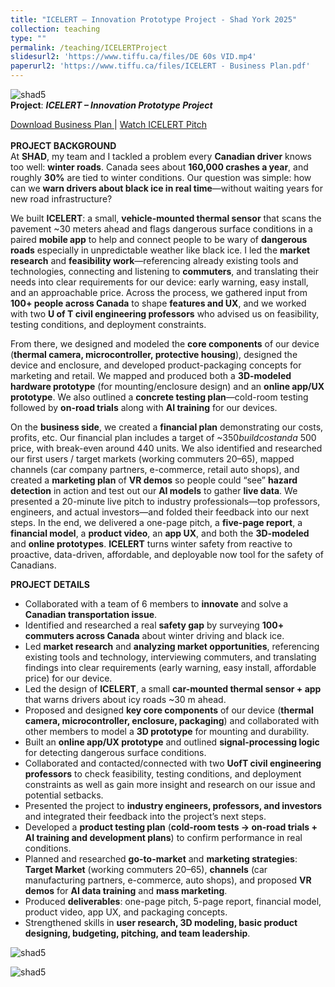 ```yaml
---
title: "ICELERT – Innovation Prototype Project - Shad York 2025"
collection: teaching
type: ""
permalink: /teaching/ICELERTProject
slidesurl2: 'https://www.tiffu.ca/files/DE 60s VID.mp4'
paperurl2: 'https://www.tiffu.ca/files/ICELERT - Business Plan.pdf'
---
```

![shad5](https://www.tiffu.ca/images/shadproject1.png)
<br>**Project**: <i>**ICELERT – Innovation Prototype Project**</i>

<a href="https://www.tiffu.ca/files/ICELERT - Business Plan.pdf" target="_blank" rel="noopener noreferrer">Download Business Plan
</a> | <a href="https://www.tiffu.ca/files/DE 60s VID.mp4" target="_blank" rel="noopener noreferrer">Watch ICELERT Pitch</a>&nbsp;
<br><br>**PROJECT BACKGROUND**
<br>At **SHAD**, my team and I tackled a problem every **Canadian driver** knows too well: **winter roads**. Canada sees about **160,000 crashes a year**, and roughly **30%** are tied to winter conditions. Our question was simple: how can we **warn drivers about black ice in real time**—without waiting years for new road infrastructure?

We built **ICELERT**: a small, **vehicle-mounted thermal sensor** that scans the pavement ~30 meters ahead and flags dangerous surface conditions in a paired **mobile app** to help and connect people to be wary of **dangerous roads** especially in unpredictable weather like black ice. I led the **market research** and **feasibility work**—referencing already existing tools and technologies, connecting and listening to **commuters**, and translating their needs into clear requirements for our device: early warning, easy install, and an approachable price. Across the process, we gathered input from **100+ people across Canada** to shape **features and UX**, and we worked with two **U of T civil engineering professors** who advised us on feasibility, testing conditions, and deployment constraints.

From there, we designed and modeled the **core components** of our device (**thermal camera, microcontroller, protective housing**), designed the device and enclosure, and developed product-packaging concepts for marketing and retail. We mapped and produced both a **3D-modeled hardware prototype** (for mounting/enclosure design) and an **online app/UX prototype**. We also outlined a **concrete testing plan**—cold-room testing followed by **on-road trials** along with **AI training** for our devices.

On the **business side**, we created a **financial plan** demonstrating our costs, profits, etc. Our financial plan includes a target of ~$350 build cost and a ~$500 price, with break-even around 440 units. We also identified and researched our first users / target markets (working commuters 20–65), mapped channels (car company partners, e-commerce, retail auto shops), and created a **marketing plan** of **VR demos** so people could “see” **hazard detection** in action and test out our **AI models** to gather **live data**. We presented a 20-minute live pitch to industry professionals—top professors, engineers, and actual investors—and folded their feedback into our next steps. In the end, we delivered a one-page pitch, a **five-page report**, a **financial model**, a **product video**, an **app UX**, and both the **3D-modeled** and **online prototypes**. **ICELERT** turns winter safety from reactive to proactive, data-driven, affordable, and deployable now tool for the safety of Canadians.

**PROJECT DETAILS**
* Collaborated with a team of 6 members to **innovate** and solve a **Canadian transportation issue**.
* Identified and researched a real **safety gap** by surveying **100+ commuters across Canada** about winter driving and black ice.
* Led **market research** and **analyzing market opportunities**, referencing existing tools and technology, interviewing commuters, and translating findings into clear requirements (early warning, easy install, affordable price) for our device.
* Led the design of **ICELERT**, a small **car-mounted thermal sensor + app** that warns drivers about icy roads ~30 m ahead.
* Proposed and designed **key core components** of our device (**thermal camera, microcontroller, enclosure, packaging**) and collaborated with other members to model a **3D prototype** for mounting and durability.
* Built an **online app/UX prototype** and outlined **signal-processing logic** for detecting dangerous surface conditions.
* Collaborated and contacted/connected with two **UofT civil engineering professors** to check feasibility, testing conditions, and deployment constraints as well as gain more insight and research on our issue and potential setbacks.
* Presented the project to **industry engineers, professors, and investors** and integrated their feedback into the project’s next steps.
* Developed a **product testing plan** (**cold-room tests → on-road trials + AI training and development plans**) to confirm performance in real conditions.
* Planned and researched **go-to-market** and **marketing strategies**: **Target Market** (working commuters 20–65), **channels** (car manufacturing partners, e-commerce, auto shops), and proposed **VR demos** for **AI data training** and **mass marketing**.
* Produced **deliverables**: one-page pitch, 5-page report, financial model, product video, app UX, and packaging concepts.
* Strengthened skills in **user research, 3D modeling, basic product designing, budgeting, pitching, and team leadership**.

![shad5](https://www.tiffu.ca/images/shad5.jpg)

![shad5](https://www.tiffu.ca/images/shad3.jpeg)











